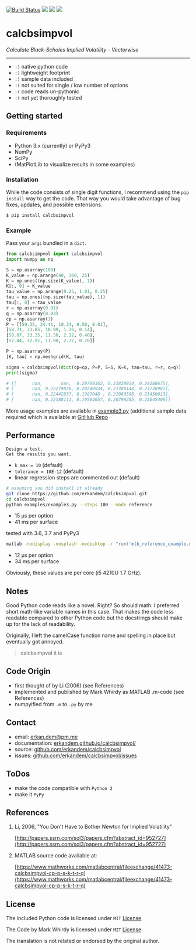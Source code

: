 
[![Build Status](https://travis-ci.com/erkandem/calcbsimpvol.svg?token=EM8YQfR9wuLvQFQzBZ5o&branch=master)](https://travis-ci.com/erkandem/calcbsimpvol)
![](https://img.shields.io/badge/License-MIT-blue.svg)
![](https://img.shields.io/badge/Python-3.4%20%7C%203.5%20%7C%203.6%20%7C%203.7%20%7C%20PyPy3-blue.svg)
[![](https://img.shields.io/badge/PyPi-v1.13.0-blue.svg)](https://pypi.org/project/calcbsimpvol/)

# calcbsimpvol

*Calculate Black-Scholes Implied Volatility - Vectorwise*

----------------------

* `:)` native python code
* `:)` lightweight footprint
* `:)` sample data included
* `:(` not suited for single / low number of options
* `:(` code reads un-pythonic
* `:(` not yet thoroughly tested

## Getting started

### Requirements

* Python 3.x (currently) or PyPy3
* NumPy
* SciPy
* (MatPlotLib to visualize results in some examples)

###  Installation

While the code consists of single digit functions,
I recommend using the `pip install` way to get the code.
That way you would take advantage of bug fixes, updates,
and possible extensions.

```bash
$ pip install calcbsimpvol
```

### Example

Pass your `args` bundled in a `dict`.

```python
from calcbsimpvol import calcbsimpvol
import numpy as np

S = np.asarray(100)
K_value = np.arange(40, 160, 25)
K = np.ones((np.size(K_value), 1))
K[:, 0] = K_value
tau_value = np.arange(0.25, 1.01, 0.25)
tau = np.ones((np.size(tau_value), 1))
tau[:, 0] = tau_value
r = np.asarray(0.01)
q = np.asarray(0.03)
cp = np.asarray(1)
P = [[59.35, 34.41, 10.34, 0.50, 0.01],
[58.71, 33.85, 10.99, 1.36, 0.14],
[58.07, 33.35, 11.50, 2.12, 0.40],
[57.44, 32.91, 11.90, 2.77, 0.70]]

P = np.asarray(P)
[K, tau] = np.meshgrid(K, tau)

sigma = calcbsimpvol(dict(cp=cp, P=P, S=S, K=K, tau=tau, r=r, q=q))
print(sigma)

# [[      nan,       nan,  0.20709362, 0.21820954, 0.24188675],
# [       nan, 0.22279836, 0.20240934, 0.21386148, 0.23738982],
# [       nan, 0.22442837, 0.1987048 , 0.21063506, 0.23450013],
# [       nan, 0.22188111, 0.19564657, 0.20798285, 0.23045406]]

```

More usage examples are available in [example3.py](https://github.com/erkandem/calcbsimpvol) 
(additional sample data required which is  available at [GitHub Repo](https://github.com/erkandem/calcbsimpvol)

## Performance
```
Design a test. 
Get the results you want.
```

* `k_max = 10` (default) 
* `tolerance = 10E-12` (default)
* linear regression steps are commented out (default)

```bash
# assuming you did install it already
git clone https://github.com/erkandem/calcbsimpvol.git
cd calcbsimpvol
python examples/example3.py --steps 100 --mode reference
```


* 15 µs per option
* 41 ms per surface

tested with 3.6, 3.7 and PyPy3
```bash
matlab -nodisplay -nosplash -nodesktop -r "run('mlb_reference_example.m');"
```

* 12 µs per option
* 34 ms per surface 


Obviously, these values are per core (i5 4210U 1.7 GHz).


## Notes
Good Python code reads like a novel. Right? So should math.
I preferred short math-like variable names in this case.
That makes the code less readable compared to other Python code 
but the docstrings should make up for the lack of readability.

Originally, I left the camelCase function name and spelling in place but eventually got annoyed.
> calcbsimpvol it is


## Code Origin

* first thought of by Li (2006) (see References)
* implemented and published by Mark Whirdy as MATLAB .m-code (see References)
* numpyified from `.m` to `.py` by me


## Contact
* email: [erkan.dem@pm.me](mailto:erkan.dem@pm.me)
* documentation: [erkandem.github.io/calcbsimpvol/](https://erkandem.github.io/calcbsimpvol/)
* source: [github.com/erkandem/calcbsimpvol](https://github.com/erkandem/calcbsimpvol)
* issues: [github.com/erkandem/calcbsimpvol/issues](https://github.com/erkandem/calcbsimpvol/issues)

## ToDos
* make the code compatible with `Python 2`
* make it `PyPy`



## References
1)  Li, 2006, "You Don't Have to Bother Newton for Implied Volatility"

    [http://papers.ssrn.com/sol3/papers.cfm?abstract_id=952727](http://papers.ssrn.com/sol3/papers.cfm?abstract_id=952727)

2)  MATLAB source code available at:

    [https://www.mathworks.com/matlabcentral/fileexchange/41473-calcbsimpvol-cp-p-s-k-t-r-q](https://www.mathworks.com/matlabcentral/fileexchange/41473-calcbsimpvol-cp-p-s-k-t-r-q)

## License
The included Python code is licensed under `MIT` [License](https://github.com/calcbsimpvol/calcbsimpvol/LICENCE)

The Code by Mark Whirdy is licensed under `MIT` [License](https://github.com/erkandem/calcbsimpvol/calcBSImpVol_mlab/LICENSE)

The translation is not related or endorsed by the original author.

